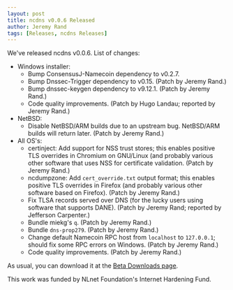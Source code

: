 ```yaml
---
layout: post
title: ncdns v0.0.6 Released
author: Jeremy Rand
tags: [Releases, ncdns Releases]
---
```


We've released ncdns v0.0.6.  List of changes:

* Windows installer:
    - Bump ConsensusJ-Namecoin dependency to v0.2.7.
    - Bump Dnssec-Trigger dependency to v0.15.  (Patch by Jeremy Rand.)
    - Bump dnssec-keygen dependency to v9.12.1.  (Patch by Jeremy Rand.)
    - Code quality improvements.  (Patch by Hugo Landau; reported by Jeremy Rand.)
* NetBSD:
    - Disable NetBSD/ARM builds due to an upstream bug.  NetBSD/ARM builds will return later.  (Patch by Jeremy Rand.)
* All OS's:
    - certinject: Add support for NSS trust stores; this enables positive TLS overrides in Chromium on GNU/Linux (and probably various other software that uses NSS for certificate validation.  (Patch by Jeremy Rand.)
    - ncdumpzone: Add `cert_override.txt` output format; this enables positive TLS overrides in Firefox (and probably various other software based on Firefox).  (Patch by Jeremy Rand.)
    - Fix TLSA records served over DNS (for the lucky users using software that supports DANE).  (Patch by Jeremy Rand; reported by Jefferson Carpenter.)
    - Bundle miekg's `q`.  (Patch by Jeremy Rand.)
    - Bundle `dns-prop279`.  (Patch by Jeremy Rand.)
    - Change default Namecoin RPC host from `localhost` to `127.0.0.1`; should fix some RPC errors on Windows.  (Patch by Jeremy Rand.)
    - Code quality improvements.  (Patch by Jeremy Rand.)

As usual, you can download it at the [Beta Downloads page]({{site.baseurl}}download/betas/#ncdns).

This work was funded by NLnet Foundation's Internet Hardening Fund.
